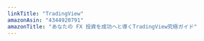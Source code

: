 ```yaml
---
linkTitle: "TradingView"
amazonAsin: "4344920791"
amazonTitle: "あなたの FX 投資を成功へと導くTradingView究極ガイド"
---
```

